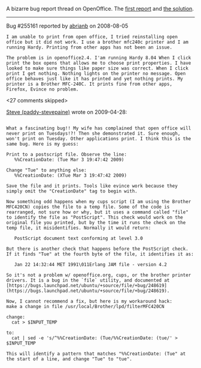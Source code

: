 A bizarre bug report thread on OpenOffice.  The [first report](https://bugs.launchpad.net/ubuntu/+source/cupsys/+bug/255161/) and [the solution](https://bugs.launchpad.net/ubuntu/+source/cupsys/+bug/255161/comments/28).

---

Bug #255161 reported by [abrianb](https://launchpad.net/~abrianb2003) on 2008-08-05

```
I am unable to print from open office, I tried reinstalling open office but it did not work. I use a brother mfc240c printer and I am running Hardy. Printing from other apps has not been an issue.

The problem is in openoffice2.4. I'am running Hardy 8.04 When I click print the box opens that allows me to choose print properties. I have looked to make sure things like paper size was correct. When I click print I get nothing. Nothing lights on the printer no message. Open office behaves just like it has printed and yet nothing prints. My printer is a Brother MFC-240C. It prints fine from other apps, Firefox, Evince no problem.
```

<27 comments skipped>

[Steve (paddy-stevepaine)](https://launchpad.net/~paddy-stevepaine) wrote on 2009-04-28:

```

What a fascinating bug!! My wife has complained that open office will never print on Tuesdays!?! Then she demonstrated it. Sure enough, won't print on Tuesday. Other applications print. I think this is the same bug. Here is my guess:

Print to a postscript file. Observe the line:  
   %%CreationDate: (Tue Mar 3 19:47:42 2009)

Change "Tue" to anything else:  
   %%CreationDate: (XTue Mar 3 19:47:42 2009)

Save the file and it prints. Tools like evince work because they simply omit the "CreationDate" tag to begin with.

Now something odd happens when my cups script (I am using the Brother MFC420CN) copies the file to a temp file. Some of the code is rearranged, not sure how or why, but it uses a command called "file" to identify the file as "PostScript". This check would work on the original file you printed, but by the time it runs the check on the temp file, it misidentifies. Normally it would return:

   PostScript document text conforming at level 3.0

But there is another check that happens before the PostScript check. If it finds "Tue" at the fourth byte of the file, it identifies it as:

   Jan 22 14:32:44 MET 1991\011Erlang JAM file - version 4.2

So it's not a problem w/ openoffice.org, cups, or the brother printer drivers. It is a bug in the `file` utility, and documented at [https://bugs.launchpad.net/ubuntu/+source/file/+bug/248619](https://bugs.launchpad.net/ubuntu/+source/file/+bug/248619).

Now, I cannot recommend a fix, but here is my workaround hack:  
make a change in file /usr/local/Brother/lpd/filterMFC420CN

change:  
  cat > $INPUT_TEMP

to:  
  cat | sed -e 's/^%%CreationDate: (Tue/%%CreationDate: (tue/' > $INPUT_TEMP

This will identify a pattern that matches "%%CreationDate: (Tue" at the start of a line, and change "Tue" to "tue".

```